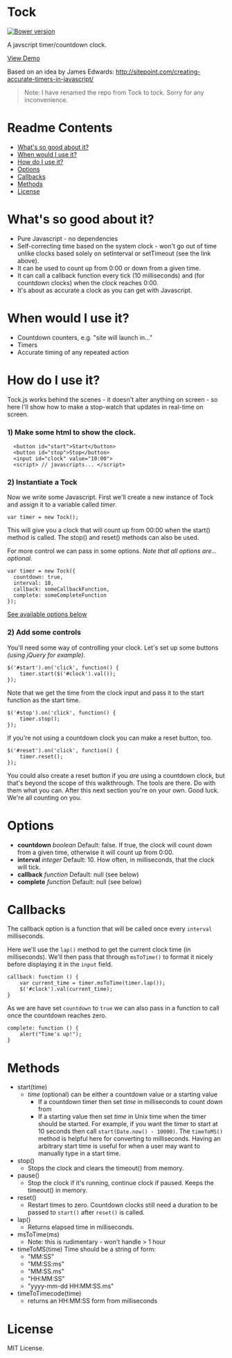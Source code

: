# Tock #

[![Bower version](https://badge.fury.io/bo/tock.svg)](http://badge.fury.io/bo/tock)

A javscript timer/countdown clock. 

[View Demo](http://deviouschimp.co.uk/misc/tock)

Based on an idea by James Edwards:
http://sitepoint.com/creating-accurate-timers-in-javascript/

 > Note: I have renamed the repo from Tock to tock. Sorry for any inconvenience.


# Readme Contents #

 * [What's so good about it?](#whats-so-good-about-it)
 * [When would I use it?](#when-would-i-use-it)
 * [How do I use it?](#how-do-i-use-it)
 * [Options](#options)
 * [Callbacks](#callbacks)
 * [Methods](#methods)
 * [License](#license)


# What's so good about it? #

* Pure Javascript - no dependencies
* Self-correcting time based on the system clock - won't go out of time unlike clocks based solely on setInterval or setTimeout (see the link above).
* It can be used to count up from 0:00 or down from a given time. 
* It can call a callback function every tick (10 milliseconds) and (for countdown clocks) when the clock reaches 0:00.
* It's about as accurate a clock as you can get with Javascript.


# When would I use it? #

 * Countdown counters, e.g. "site will launch in..."
 * Timers
 * Accurate timing of any repeated action


# How do I use it? #

Tock.js works behind the scenes - it doesn't alter anything on screen - so here I'll show how to make a stop-watch that updates in real-time on screen.

### 1) Make some html to show the clock. ###

      <button id="start">Start</button> 
      <button id="stop">Stop</button> 
      <input id="clock" value="10:00">
      <script> // javascripts... </script>

### 2) Instantiate a Tock ###

Now we write some Javascript. First we'll create a new instance of Tock and assign it to a variable called *timer*.

    var timer = new Tock();

This will give you a clock that will count up from 00:00 when the start() method is called. The stop() and reset() methods can also be used.

For more control we can pass in some options. *Note that all options are... optional.*

    var timer = new Tock({
      countdown: true,
      interval: 10,
      callback: someCallbackFunction,
      complete: someCompleteFunction
    });

[See available options below](#options)

### 2) Add some controls ###

You'll need some way of controlling your clock. Let's set up some buttons *(using jQuery for example)*.

    $('#start').on('click', function() {
	    timer.start($('#clock').val());
	});

Note that we get the time from the clock input and pass it to the start function as the start time.

    $('#stop').on('click', function() {
	    timer.stop();
	});

If you're not using a countdown clock you can make a reset button, too.

    $('#reset').on('click', function() {
	    timer.reset();
	});

You could also create a reset button if you *are* using a countdown clock, but that's beyond the scope of this walkthrough. The tools are there. Do with them what you can. After this next section you're on your own. Good luck. We're all counting on you.


# Options #

  * **countdown** *boolean*  Default: false. If true, the clock will count down from a given time, otherwise it will count up from 0:00.
  * **interval** *integer* Default: 10. How often, in milliseconds, that the clock will tick.
  * **callback** *function* Default: null (see below)
  * **complete** *function* Default: null (see below)


# Callbacks #

The callback option is a function that will be called once every `interval` milliseconds.

Here we'll use the `lap()` method to get the current clock time (in milliseconds). We'll then pass that through `msToTime()` to format it nicely before displaying it in the `input` field.

    callback: function () {
        var current_time = timer.msToTime(timer.lap());
        $('#clock').val(current_time);
    }

As we are have set `countdown` to `true` we can also pass in a function to call once the countdown reaches zero.

    complete: function () {
        alert("Time's up!");
    }


# Methods #

 * start(time)
   * *time* (optional) can be either a countdown value or a starting value
     * If a countdown timer then set *time* in milliseconds to count down from
     * If a starting value then set *time* in Unix time when the timer should be started. For example, if you want the timer to start at 10 seconds then call `start(Date.now() - 10000)`. The `timeToMS()` method is helpful here for converting to milliseconds. Having an arbitrary start time is useful for when a user may want to manually type in a start time.
 * stop()
   * Stops the clock and clears the timeout() from memory.
 * pause()
   * Stop the clock if it's running, continue clock if paused. Keeps the timeout() in memory.
 * reset()
   * Restart times to zero. Countdown clocks still need a duration to be passed to `start()` after `reset()` is called.
 * lap()
   * Returns elapsed time in milliseconds.
 * msToTime(ms)
   * Note: this is rudimentary - won't handle > 1 hour
 * timeToMS(time)
   Time should be a string of form:
   * "MM:SS"
   * "MM:SS:ms"
   * "MM:SS.ms"
   * "HH:MM:SS"
   * "yyyy-mm-dd HH:MM:SS.ms"
 * timeToTimecode(time)
   * returns an HH:MM:SS form from milliseconds


# License #

MIT License.
